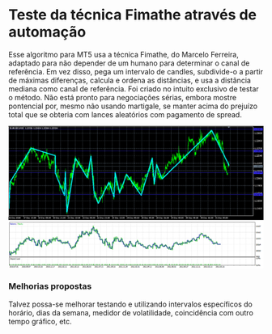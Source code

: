 # Teste da técnica Fimathe através de automação

Esse algoritmo para MT5 usa a técnica Fimathe, do Marcelo Ferreira, adaptado para não depender de um humano para determinar o canal de referência. Em vez disso, pega um intervalo de candles, subdivide-o a partir de máximas diferenças, calcula e ordena as distâncias, e usa a distância mediana como canal de referência.
Foi criado no intuito exclusivo de testar o método. Não está pronto para negociações sérias, embora mostre pontencial por, mesmo não usando martigale, se manter acima do prejuízo total que se obteria com lances aleatórios com pagamento de spread.

![aparência ao ser executado](img/executando.png)
![lucro no testador de estratégia](img/teste.png)

### Melhorias propostas
Talvez possa-se melhorar testando e utilizando intervalos específicos do horário, dias da semana, medidor de volatilidade, coincidência com outro tempo gráfico, etc.